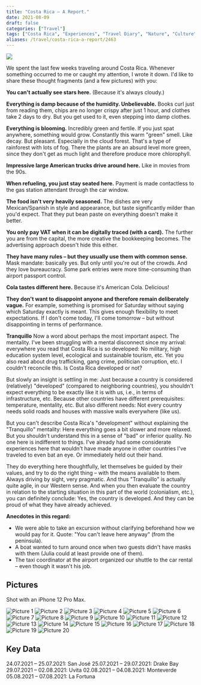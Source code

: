 ```yaml
---
title: "Costa Rica – A Report."
date: 2021-08-09
draft: false
categories: ["Travel"]
tags: ["Costa Rica", "Experiences", "Travel Diary", "Nature", "Culture"]
aliases: /travel/costa-rica-a-report/2463
---
```


![](costa.jpg)

We spent the last few weeks traveling around Costa Rica. Whenever something occurred to me or caught my attention, I wrote it down. I'd like to share these thought fragments (and a few pictures) with you:

**You can't actually see stars here.**
(Because it's always cloudy.)

**Everything is damp because of the humidity. Unbelievable.**
Books curl just from reading them, chips are no longer crispy after just 1 hour, and clothes take 2 days to dry. But you get used to it, even stepping into damp clothes.

**Everything is blooming.**
Incredibly green and fertile. If you just spat anywhere, something would grow. Constantly this warm "green" smell. Like decay. But pleasant. Especially in the cloud forest. That's a type of rainforest with lots of fog. There the plants are an absurd level more green, since they don't get as much light and therefore produce more chlorophyll.

**Impressive large American trucks drive around here.**
Like in movies from the 90s.

**When refueling, you just stay seated here.**
Payment is made contactless to the gas station attendant through the car window.

**The food isn't very heavily seasoned.**
The dishes are very Mexican/Spanish in style and appearance, but taste significantly milder than you'd expect. That they put bean paste on everything doesn't make it better.

**You only pay VAT when it can be digitally traced (with a card).**
The further you are from the capital, the more creative the bookkeeping becomes. The advertising approach doesn't hide this either.

**They have many rules – but they usually use them with common sense.**
Mask mandate: basically yes. But only until you're out of the crowds. And they love bureaucracy. Some park entries were more time-consuming than airport passport control.

**Cola tastes different here.**
Because it's American Cola. Delicious!

**They don't want to disappoint anyone and therefore remain deliberately vague.**
For example, something is promised for Saturday without saying which Saturday exactly is meant. This gives enough flexibility to meet expectations. If I don't come today, I'll come tomorrow – but without disappointing in terms of performance.

**Tranquillo**
Now a word about perhaps the most important aspect. The mentality. I've been struggling with a mental disconnect since my arrival: everywhere you read that Costa Rica is so developed: No military, high education system level, ecological and sustainable tourism, etc. Yet you also read about drug trafficking, gang crime, politician corruption, etc. I couldn't reconcile this. Is Costa Rica developed or not?

But slowly an insight is settling in me: Just because a country is considered (relatively) "developed" (compared to neighboring countries), you shouldn't expect everything to be exactly like it is with us, i.e., in terms of infrastructure, etc. Because other countries have different prerequisites: temperature, mentality, etc. But also different needs: Not every country needs solid roads and houses with massive walls everywhere (like us).

But you can't describe Costa Rica's "development" without explaining the "Tranquillo" mentality: Here everything goes a bit slower and more relaxed. But you shouldn't understand this in a sense of "bad" or inferior quality. No one here is indifferent to things. I've already had some considerate experiences here that wouldn't have made anyone in other countries I've traveled to even bat an eye. Or immediately held out their hand.

They do everything here thoughtfully, let themselves be guided by their values, and try to do the right thing – with the means available to them. Always driving by sight, very pragmatic. And thus "Tranquillo" is actually quite agile, in our Western sense. And when you then evaluate the country in relation to the starting situation in this part of the world (colonialism, etc.), you can definitely conclude: Yes, the country is developed. And they can be proud of what they have already achieved.

**Anecdotes in this regard:**

- We were able to take an excursion without clarifying beforehand how we would pay for it. Quote: "You can't leave here anyway" (from the peninsula).
- A boat wanted to turn around once when two guests didn't have masks with them (Julia could at least provide one of them).
- The taxi coordinator at the airport organized our shuttle to the car rental – even though it wasn't his job.

## Pictures

Shot with an iPhone 12 Pro Max.

![Picture 1](IMG_2341-1024x768.jpg)
![Picture 2](IMG_2342-1024x768.jpg)
![Picture 3](IMG_2366-1024x768.jpg)
![Picture 4](IMG_2432-1024x768.jpg)
![Picture 5](IMG_2436-1024x768.jpg)
![Picture 6](IMG_2449-1024x768.jpg)
![Picture 7](IMG_2506-1024x768.jpg)
![Picture 8](IMG_2520-1024x768.jpg)
![Picture 9](IMG_2562-1024x768.jpg)
![Picture 10](IMG_2589-1024x768.jpg)
![Picture 11](IMG_2603-1024x768.jpg)
![Picture 12](IMG_2630-1024x768.jpg)
![Picture 13](IMG_2639-1024x768.jpg)
![Picture 14](IMG_2648-1024x768.jpg)
![Picture 15](IMG_2671-1024x768.jpg)
![Picture 16](IMG_2692-1-1024x768.jpg)
![Picture 17](IMG_2704-1024x768.jpg)
![Picture 18](IMG_2754-1-1024x768.jpg)
![Picture 19](IMG_9756-1024x768.jpg)
![Picture 20](IMG_9831-1024x768.jpg)

## Key Data

24.07.2021 – 25.07.2021: San José
25.07.2021 – 29.07.2021: Drake Bay
29.07.2021 – 02.08.2021: Uvita
02.08.2021 – 04.08.2021: Monteverde
05.08.2021 – 07.08.2021: La Fortuna

